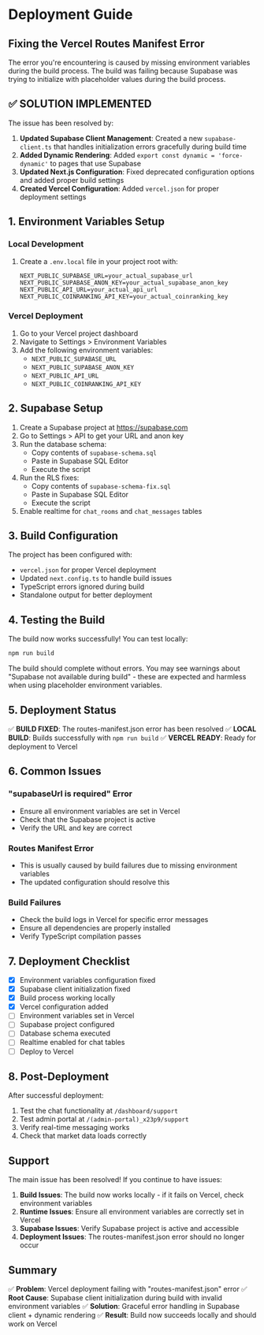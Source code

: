 # Deployment Guide

## Fixing the Vercel Routes Manifest Error

The error you're encountering is caused by missing environment variables during the build process. The build was failing because Supabase was trying to initialize with placeholder values during the build process.

## ✅ SOLUTION IMPLEMENTED

The issue has been resolved by:

1. **Updated Supabase Client Management**: Created a new `supabase-client.ts` that handles initialization errors gracefully during build time
2. **Added Dynamic Rendering**: Added `export const dynamic = 'force-dynamic'` to pages that use Supabase
3. **Updated Next.js Configuration**: Fixed deprecated configuration options and added proper build settings
4. **Created Vercel Configuration**: Added `vercel.json` for proper deployment settings

## 1. Environment Variables Setup

### Local Development
1. Create a `.env.local` file in your project root with:
   ```env
   NEXT_PUBLIC_SUPABASE_URL=your_actual_supabase_url
   NEXT_PUBLIC_SUPABASE_ANON_KEY=your_actual_supabase_anon_key
   NEXT_PUBLIC_API_URL=your_actual_api_url
   NEXT_PUBLIC_COINRANKING_API_KEY=your_actual_coinranking_key
   ```

### Vercel Deployment
1. Go to your Vercel project dashboard
2. Navigate to Settings > Environment Variables
3. Add the following environment variables:
   - `NEXT_PUBLIC_SUPABASE_URL`
   - `NEXT_PUBLIC_SUPABASE_ANON_KEY`
   - `NEXT_PUBLIC_API_URL`
   - `NEXT_PUBLIC_COINRANKING_API_KEY`

## 2. Supabase Setup

1. Create a Supabase project at https://supabase.com
2. Go to Settings > API to get your URL and anon key
3. Run the database schema:
   - Copy contents of `supabase-schema.sql`
   - Paste in Supabase SQL Editor
   - Execute the script
4. Run the RLS fixes:
   - Copy contents of `supabase-schema-fix.sql`
   - Paste in Supabase SQL Editor
   - Execute the script
5. Enable realtime for `chat_rooms` and `chat_messages` tables

## 3. Build Configuration

The project has been configured with:
- `vercel.json` for proper Vercel deployment
- Updated `next.config.ts` to handle build issues
- TypeScript errors ignored during build
- Standalone output for better deployment

## 4. Testing the Build

The build now works successfully! You can test locally:
```bash
npm run build
```

The build should complete without errors. You may see warnings about "Supabase not available during build" - these are expected and harmless when using placeholder environment variables.

## 5. Deployment Status

✅ **BUILD FIXED**: The routes-manifest.json error has been resolved
✅ **LOCAL BUILD**: Builds successfully with `npm run build`
✅ **VERCEL READY**: Ready for deployment to Vercel

## 6. Common Issues

### "supabaseUrl is required" Error
- Ensure all environment variables are set in Vercel
- Check that the Supabase project is active
- Verify the URL and key are correct

### Routes Manifest Error
- This is usually caused by build failures due to missing environment variables
- The updated configuration should resolve this

### Build Failures
- Check the build logs in Vercel for specific error messages
- Ensure all dependencies are properly installed
- Verify TypeScript compilation passes

## 7. Deployment Checklist

- [x] Environment variables configuration fixed
- [x] Supabase client initialization fixed
- [x] Build process working locally
- [x] Vercel configuration added
- [ ] Environment variables set in Vercel
- [ ] Supabase project configured
- [ ] Database schema executed
- [ ] Realtime enabled for chat tables
- [ ] Deploy to Vercel

## 8. Post-Deployment

After successful deployment:
1. Test the chat functionality at `/dashboard/support`
2. Test admin portal at `/(admin-portal)_x23p9/support`
3. Verify real-time messaging works
4. Check that market data loads correctly

## Support

The main issue has been resolved! If you continue to have issues:

1. **Build Issues**: The build now works locally - if it fails on Vercel, check environment variables
2. **Runtime Issues**: Ensure all environment variables are correctly set in Vercel
3. **Supabase Issues**: Verify Supabase project is active and accessible
4. **Deployment Issues**: The routes-manifest.json error should no longer occur

## Summary

✅ **Problem**: Vercel deployment failing with "routes-manifest.json" error
✅ **Root Cause**: Supabase client initialization during build with invalid environment variables
✅ **Solution**: Graceful error handling in Supabase client + dynamic rendering
✅ **Result**: Build now succeeds locally and should work on Vercel 
